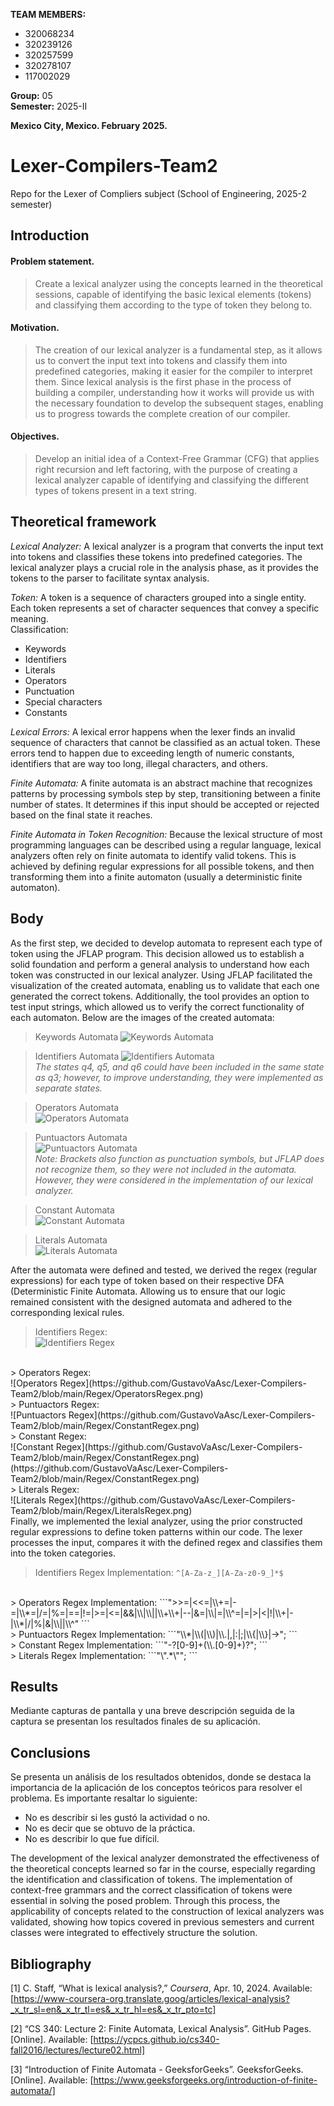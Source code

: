 **TEAM MEMBERS:**  
- 320068234  
- 320239126  
- 320257599  
- 320278107  
- 117002029  

**Group:** 05  
**Semester:** 2025-II  

**Mexico City, Mexico. February 2025.**


# Lexer-Compilers-Team2
Repo for the Lexer of Compliers subject (School of Engineering, 2025-2 semester)

## Introduction
#### Problem statement.
> Create a lexical analyzer using the concepts learned in the theoretical sessions, capable of identifying the basic lexical elements (tokens) and classifying them according to the type of token they belong to.

#### Motivation.
> The creation of our lexical analyzer is a fundamental step, as it allows us to convert the input text into tokens and classify them into predefined categories, making it easier for the compiler to interpret them. Since lexical analysis is the first phase in the process of building a compiler, understanding how it works will provide us with the necessary foundation to develop the subsequent stages, enabling us to progress towards the complete creation of our compiler.

#### Objectives.
> Develop an initial idea of a Context-Free Grammar (CFG) that applies right recursion and left factoring, with the purpose of creating a lexical analyzer capable of identifying and classifying the different types of tokens present in a text string.

## Theoretical framework 
_Lexical Analyzer:_ A lexical analyzer is a program that converts the input text into tokens and classifies these tokens into predefined categories. The lexical analyzer plays a crucial role in the analysis phase, as it provides the tokens to the parser to facilitate syntax analysis.

_Token:_ A token is a sequence of characters grouped into a single entity. Each token represents a set of character sequences that convey a specific meaning.\
Classification:
* Keywords
* Identifiers
* Literals
* Operators
* Punctuation
* Special characters
*  Constants
  
_Lexical Errors:_ A lexical error happens when the lexer finds an invalid sequence of characters that cannot be classified as an actual token. These errors tend to happen due to exceeding length of numeric constants, identifiers that are way too long, illegal characters, and others.

_Finite Automata:_ A finite automata is an abstract machine that recognizes patterns by processing symbols step by step, transitioning between a finite number of states. It determines if this input should be accepted or rejected based on the final state it reaches.

_Finite Automata in Token Recognition:_ Because the lexical structure of most programming languages can be described using a regular language, lexical analyzers often rely on finite automata to identify valid tokens. This is achieved by defining regular expressions for all possible tokens, and then transforming them into a finite automaton (usually a deterministic finite automaton).

## Body

As the first step, we decided to develop automata to represent each type of token using the JFLAP program. This decision allowed us to establish a solid foundation and perform a general analysis to understand how each token was constructed in our lexical analyzer. Using JFLAP facilitated the visualization of the created automata, enabling us to validate that each one generated the correct tokens. Additionally, the tool provides an option to test input strings, which allowed us to verify the correct functionality of each automaton. Below are the images of the created automata:

> Keywords Automata
![Keywords Automata](https://github.com/GustavoVaAsc/Lexer-Compilers-Team2/blob/main/AutomatasJFLAP/KeywordsAutomata.jpg)

> Identifiers Automata
![Identifiers Automata](https://github.com/GustavoVaAsc/Lexer-Compilers-Team2/blob/main/AutomatasJFLAP/IdentifiersAutomata.jpg) <br>
_The states q4, q5, and q6 could have been included in the same state as q3; however, to improve understanding, they were implemented as separate states._ <br>

> Operators Automata <br>
![Operators Automata](https://github.com/GustavoVaAsc/Lexer-Compilers-Team2/blob/main/AutomatasJFLAP/OperatorsAutomata.png) 

> Puntuactors Automata <br>
![Puntuactors Automata](https://github.com/GustavoVaAsc/Lexer-Compilers-Team2/blob/main/AutomatasJFLAP/PuntuactorsAutomata.jpg) <br>
_Note: Brackets also function as punctuation symbols, but JFLAP does not recognize them, so they were not included in the automata. However, they were considered in the implementation of our lexical analyzer._ <br>

> Constant Automata <br>
![Constant Automata](https://github.com/GustavoVaAsc/Lexer-Compilers-Team2/blob/main/AutomatasJFLAP/ConstantAutomata.png)

> Literals Automata <br>
![Literals Automata](https://github.com/GustavoVaAsc/Lexer-Compilers-Team2/blob/main/AutomatasJFLAP/LiteralsAutomata.jpg)

After the automata were defined and tested, we derived the regex (regular expressions) for each type of token based on their respective DFA (Deterministic Finite Automata. Allowing us to ensure that our logic remained consistent with the designed automata and adhered to the corresponding lexical rules.

> Identifiers Regex:<br>
![Identifiers Regex](https://github.com/GustavoVaAsc/Lexer-Compilers-Team2/blob/main/Regex/IdentifiersRegex.png)
<br>
> Operators Regex:<br>
![Operators Regex](https://github.com/GustavoVaAsc/Lexer-Compilers-Team2/blob/main/Regex/OperatorsRegex.png)
<br>
> Puntuactors Regex:<br>
![Puntuactors Regex](https://github.com/GustavoVaAsc/Lexer-Compilers-Team2/blob/main/Regex/ConstantRegex.png)
<br>
> Constant Regex:<br>
![Constant Regex](https://github.com/GustavoVaAsc/Lexer-Compilers-Team2/blob/main/Regex/ConstantRegex.png)
(https://github.com/GustavoVaAsc/Lexer-Compilers-Team2/blob/main/Regex/ConstantRegex.png)
<br>
> Literals Regex:<br>
![Literals Regex](https://github.com/GustavoVaAsc/Lexer-Compilers-Team2/blob/main/Regex/LiteralsRegex.png)
<br>
Finally, we implemented the lexial analyzer, using the prior constructed regular expressions to define token patterns within our code. The lexer processes the input, compares it with the defined regex and classifies them into the token categories.

> Identifiers Regex Implementation:
```^[A-Za-z_][A-Za-z0-9_]*$ ```
<br>
> Operators Regex Implementation: ```">>=|<<=|\\+=|-=|\\*=|/=|%=|==|!=|>=|<=|&&|\\|\\||\\+\\+|--|&=|\\|=|\\^=|=|>|<|!|\\+|-|\\*|/|%|&|\\||\\^" ```
<br>
> Puntuactors Regex Implementation: ```"\\*|\\(|\\)|\\.|,|:|;|\\{|\\}|->"; ```
<br>
> Constant Regex Implementation:
```"-?[0-9]+(\\.[0-9]+)?"; ```
<br>
> Literals Regex Implementation:
```"\".*\""; ```

## Results 

Mediante capturas de pantalla y una breve descripción seguida de la captura se presentan los resultados finales de su aplicación.

## Conclusions

Se presenta un análisis de los resultados obtenidos, donde se destaca la importancia
de la aplicación de los conceptos teóricos para resolver el problema. Es importante
resaltar lo siguiente:
* No es describir si les gustó la actividad o no.
* No es decir que se obtuvo de la práctica.
* No es describir lo que fue difícil.

The development of the lexical analyzer demonstrated the effectiveness of the theoretical concepts learned so far in the course, especially regarding the identification and classification of tokens. The implementation of context-free grammars and the correct classification of tokens were essential in solving the posed problem. Through this process, the applicability of concepts related to the construction of lexical analyzers was validated, showing how topics covered in previous semesters and current classes were integrated to effectively structure the solution.

## Bibliography 
[1] C. Staff, “What is lexical analysis?,” *Coursera*, Apr. 10, 2024. Available: [https://www-coursera-org.translate.goog/articles/lexical-analysis?_x_tr_sl=en&_x_tr_tl=es&_x_tr_hl=es&_x_tr_pto=tc]

[2] “CS 340: Lecture 2: Finite Automata, Lexical Analysis”. GitHub Pages. [Online]. Available: [https://ycpcs.github.io/cs340-fall2016/lectures/lecture02.html]

[3] “Introduction of Finite Automata - GeeksforGeeks”. GeeksforGeeks.[Online]. Available: [https://www.geeksforgeeks.org/introduction-of-finite-automata/]
